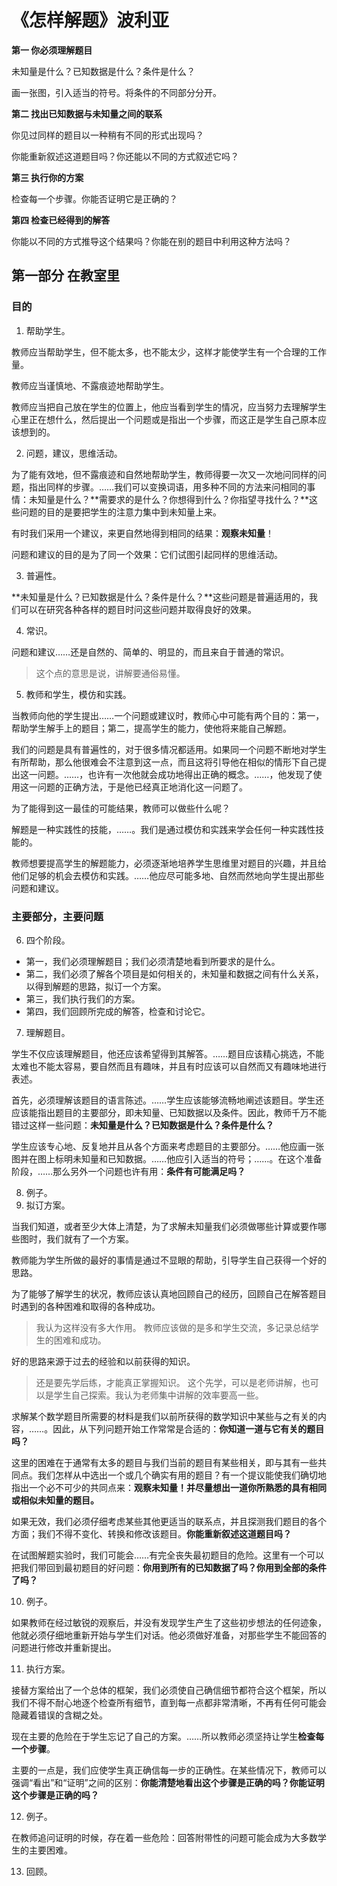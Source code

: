 # 《怎样解题》波利亚

**第一 你必须理解题目**

未知量是什么？已知数据是什么？条件是什么？

画一张图，引入适当的符号。将条件的不同部分分开。

**第二 找出已知数据与未知量之间的联系**

你见过同样的题目以一种稍有不同的形式出现吗？

你能重新叙述这道题目吗？你还能以不同的方式叙述它吗？

**第三 执行你的方案**

检查每一个步骤。你能否证明它是正确的？

**第四 检查已经得到的解答**

你能以不同的方式推导这个结果吗？你能在别的题目中利用这种方法吗？

## 第一部分 在教室里

### 目的

1. 帮助学生。

教师应当帮助学生，但不能太多，也不能太少，这样才能使学生有一个合理的工作量。

教师应当谨慎地、不露痕迹地帮助学生。

教师应当把自己放在学生的位置上，他应当看到学生的情况，应当努力去理解学生心里正在想什么，然后提出一个问题或是指出一个步骤，而这正是学生自己原本应该想到的。

2. 问题，建议，思维活动。

为了能有效地，但不露痕迹和自然地帮助学生，教师得要一次又一次地问同样的问题，指出同样的步骤。……我们可以变换词语，用多种不同的方法来问相同的事情：未知量是什么？**需要求的是什么？你想得到什么？你指望寻找什么？**这些问题的目的是要把学生的注意力集中到未知量上来。

有时我们采用一个建议，来更自然地得到相同的结果：**观察未知量**！

问题和建议的目的是为了同一个效果：它们试图引起同样的思维活动。

3. 普遍性。

**未知量是什么？已知数据是什么？条件是什么？**这些问题是普遍适用的，我们可以在研究各种各样的题目时问这些问题并取得良好的效果。

4. 常识。

问题和建议……还是自然的、简单的、明显的，而且来自于普通的常识。
> 这个点的意思是说，讲解要通俗易懂。

5. 教师和学生，模仿和实践。

当教师向他的学生提出……一个问题或建议时，教师心中可能有两个目的：第一，帮助学生解手上的题目；第二，提高学生的能力，使他将来能自己解题。

我们的问题是具有普遍性的，对于很多情况都适用。如果同一个问题不断地对学生有所帮助，那么他很难会不注意到这一点，而且这将引导他在相似的情形下自己提出这一问题。……，也许有一次他就会成功地得出正确的概念。……，他发现了使用这一问题的正确方法，于是他已经真正地消化这一问题了。

为了能得到这一最佳的可能结果，教师可以做些什么呢？

解题是一种实践性的技能，……。我们是通过模仿和实践来学会任何一种实践性技能的。

教师想要提高学生的解题能力，必须逐渐地培养学生思维里对题目的兴趣，并且给他们足够的机会去模仿和实践。……他应尽可能多地、自然而然地向学生提出那些问题和建议。

### 主要部分，主要问题

6. 四个阶段。

* 第一，我们必须理解题目；我们必须清楚地看到所要求的是什么。
* 第二，我们必须了解各个项目是如何相关的，未知量和数据之间有什么关系，以得到解题的思路，拟订一个方案。
* 第三，我们执行我们的方案。
* 第四，我们回顾所完成的解答，检查和讨论它。

7. 理解题目。

学生不仅应该理解题目，他还应该希望得到其解答。……题目应该精心挑选，不能太难也不能太容易，要自然而且有趣味，并且有时应该可以自然而又有趣味地进行表述。

首先，必须理解该题目的语言陈述。……学生应该能够流畅地阐述该题目。学生还应该能指出题目的主要部分，即未知量、已知数据以及条件。因此，教师千万不能错过这样一些问题：**未知量是什么？已知数据是什么？条件是什么？**

学生应该专心地、反复地并且从各个方面来考虑题目的主要部分。……他应画一张图并在图上标明未知量和已知数据。……他应引入适当的符号；……。在这个准备阶段，……那么另外一个问题也许有用：**条件有可能满足吗？**

8. 例子。
9. 拟订方案。

当我们知道，或者至少大体上清楚，为了求解未知量我们必须做哪些计算或要作哪些图时，我们就有了一个方案。

教师能为学生所做的最好的事情是通过不显眼的帮助，引导学生自己获得一个好的思路。

为了能够了解学生的状况，教师应该认真地回顾自己的经历，回顾自己在解答题目时遇到的各种困难和取得的各种成功。
> 我认为这样没有多大作用。
> 教师应该做的是多和学生交流，多记录总结学生的困难和成功。

好的思路来源于过去的经验和以前获得的知识。
> 还是要先学后练，才能真正掌握知识。
> 这个先学，可以是老师讲解，也可以是学生自己探索。我认为老师集中讲解的效率要高一些。

求解某个数学题目所需要的材料是我们以前所获得的数学知识中某些与之有关的内容，……。因此，从下列问题开始工作常常是合适的：**你知道一道与它有关的题目吗？**

这里的困难在于通常有太多的题目与我们当前的题目有某些相关，即与其有一些共同点。我们怎样从中选出一个或几个确实有用的题目？有一个提议能使我们确切地指出一个必不可少的共同点来：**观察未知量！并尽量想出一道你所熟悉的具有相同或相似未知量的题目。**

如果无效，我们必须仔细考虑某些其他更适当的联系点，并且探测我们题目的各个方面；我们不得不变化、转换和修改该题目。**你能重新叙述这道题目吗？**

在试图解题实验时，我们可能会……有完全丧失最初题目的危险。这里有一个可以把我们带回到最初题目的好问题：**你用到所有的已知数据了吗？你用到全部的条件了吗？**

10. 例子。

如果教师在经过敏锐的观察后，并没有发现学生产生了这些初步想法的任何迹象，他就必须仔细地重新开始与学生们对话。他必须做好准备，对那些学生不能回答的问题进行修改并重新提出。

11. 执行方案。

接替方案给出了一个总体的框架，我们必须使自己确信细节都符合这个框架，所以我们不得不耐心地逐个检查所有细节，直到每一点都非常清晰，不再有任何可能会隐藏着错误的含糊之处。

现在主要的危险在于学生忘记了自己的方案。……所以教师必须坚持让学生**检查每一个步骤**。

主要的一点是，我们应使学生真正确信每一步的正确性。在某些情况下，教师可以强调“看出”和“证明”之间的区别：**你能清楚地看出这个步骤是正确的吗？你能证明这个步骤是正确的吗？**

12. 例子。

在教师追问证明的时候，存在着一些危险：回答附带性的问题可能会成为大多数学生的主要困难。

13. 回顾。